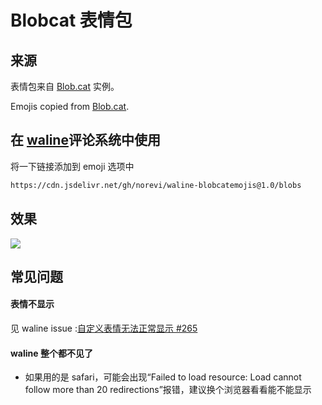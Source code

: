 # Blobcat 表情包

## 来源

表情包来自 [Blob.cat](https://blob.cat) 实例。

Emojis copied from [Blob.cat](https://blob.cat).

## 在 [waline](https://waline.js.org/)评论系统中使用

将一下链接添加到 emoji 选项中

```markdown
https://cdn.jsdelivr.net/gh/norevi/waline-blobcatemojis@1.0/blobs
```

## 效果

![](https://raw.githubusercontent.com/norevi/waline-blobcatemojis/main/screenshot.png)

## 常见问题

#### 表情不显示

见 waline issue :[自定义表情无法正常显示 #265](https://github.com/walinejs/waline/issues/265)

#### waline 整个都不见了

- 如果用的是 safari，可能会出现“Failed to load resource: Load cannot follow more than 20 redirections”报错，建议换个浏览器看看能不能显示
